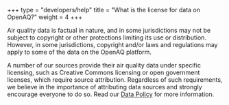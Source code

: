 +++
type = "developers/help"
title = "What is the license for data on OpenAQ?"
weight = 4
+++

Air quality data is factual in nature, and in some jurisdictions may not be subject to copyright or other protections limiting its use or distribution. However, in some jurisdictions, copyright and/or laws and regulations may apply to some of the data on the OpenAQ platform.

A number of our sources provide their air quality data under specific licensing, such as Creative Commons licensing or open government licenses, which require source attribution. Regardless of such requirements, we believe in the importance of attributing data sources and strongly encourage everyone to do so. Read our [Data Policy](https://github.com/openaq/openaq-info/blob/master/DATA-POLICY.md) for more information.
